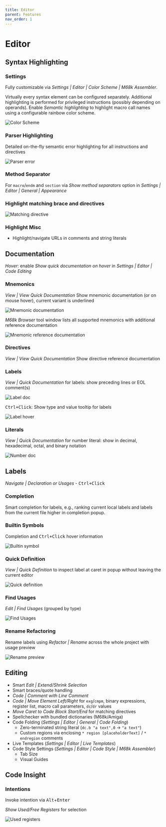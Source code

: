 ```yaml
---
title: Editor
parent: Features
nav_order: 1
---
```


# Editor

## Syntax Highlighting
 
### Settings

Fully customizable via *Settings \| Editor \| Color Scheme \| M68k Assembler*.

Virtually every syntax element can be configured separately.
Additional highlighting is performed for privileged instructions (possibly depending on operands).
Enable _Semantic highlighting_ to highlight macro call names using a configurable rainbow color scheme.

![Color Scheme](../assets/editor/color_scheme.png)

### Parser Highlighting

Detailed on-the-fly semantic error highlighting for all instructions and directives

![Parser error](../assets/editor/parser_error.png)

### Method Separator

For `macro`/`endm` and `section` via *Show method separators* option in *Settings \| Editor \| General \| Appearance*
 
### Highlight matching brace and directives

![Matching directive](../assets/editor/matching_directive.png)
                            
### Highlight Misc
 
* Highlight/navigate URLs in comments and string literals

## Documentation

_Hover_: enable _Show quick documentation on hover_ in *Settings \| Editor \| Code Editing*

### Mnemonics

_View \| View Quick Documentation_ Show mnemonic documentation (or on mouse hover), current variant is underlined

![Mnemonic documentation](../assets/editor/hover_doc.png)

_M68k Browser_ tool window lists all supported mnemonics with additional reference documentation

![Mnemonic reference documentation](../assets/ide/reference_doc.png)

### Directives

_View \| View Quick Documentation_ Show directive reference documentation

### Labels

*View \| Quick Documentation* for labels: show preceding lines or EOL comment(s)
                      
![Label doc](../assets/editor/label_doc.png)

<kbd>Ctrl+Click</kbd>: Show type and value tooltip for labels

![Label hover](../assets/editor/label_hover.png)

### Literals

*View \| Quick Documentation* for number literal: show in decimal, hexadecimal, octal, and binary notation

![Number doc](../assets/editor/number_doc.png)

## Labels

*Navigate \| Declaration or Usages* - <kbd>Ctrl+Click</kbd>
                
### Completion

Smart completion for labels, e.g., ranking current local labels and labels from the current file higher in completion popup.
 
### Builtin Symbols 

Completion and <kbd>Ctrl+Click</kbd> hover information

![Builtin symbol](../assets/editor/builtin_symbol.png)

### Quick Definition 

*View \| Quick Definition* to inspect label at caret in popup without leaving the current editor

![Quick definition](../assets/editor/quick_definition.png)

### Find Usages 

*Edit \| Find Usages* (grouped by type)

![Find Usages](../assets/editor/find_usages.png)

### Rename Refactoring

Rename labels using *Refactor \| Rename* across the whole project with usage preview

![Rename preview](../assets/editor/rename_preview.png)
                     
## Editing

* Smart *Edit \| Extend/Shrink Selection*
* Smart braces/quote handling
* *Code \| Comment with Line Comment*
* *Code \| Move Element Left/Right* for `exg`/`cmpm`, binary expressions, register list, macro call parameters, `dc`/`dr` values
* *Move Caret to Code Block Start/End* for matching directives
* Spellchecker with bundled dictionaries (M68k/Amiga)
* Code Folding (*Settings \| Editor \| General \| Code Folding*)
  * Zero-terminated string literal (`dc.b "a text",0` &rarr; `"a text"`)
  * Custom regions via enclosing `* region [placeholderText]` / `* endregion` comments
* Live Templates (*Settings \| Editor \| Live Templates*)
* Code Style Settings (*Settings \| Editor \| Code Style \| M68k Assembler*)
  * Tab Size
  * Visual Guides

## Code Insight

### Intentions

Invoke intention via <kbd>Alt</kbd>+<kbd>Enter</kbd>

*Show Used/Free Registers* for selection

![Used registers](../assets/editor/used_registers.png)
